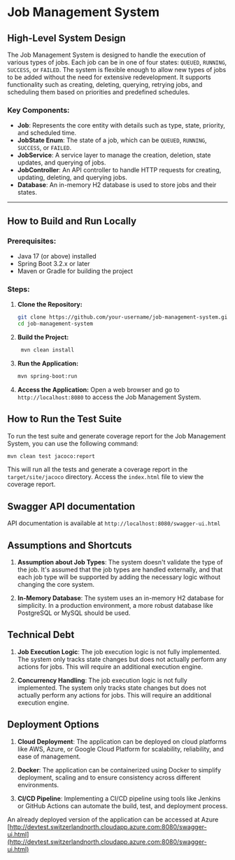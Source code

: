# Job Management System

## High-Level System Design

The Job Management System is designed to handle the execution of various types of jobs. Each job can be in one of four states: `QUEUED`, `RUNNING`, `SUCCESS`, or `FAILED`. The system is flexible enough to allow new types of jobs to be added without the need for extensive redevelopment. It supports functionality such as creating, deleting, querying, retrying jobs, and scheduling them based on priorities and predefined schedules.

### Key Components:

- **Job**: Represents the core entity with details such as type, state, priority, and scheduled time.
- **JobState Enum**: The state of a job, which can be `QUEUED`, `RUNNING`, `SUCCESS`, or `FAILED`.
- **JobService**: A service layer to manage the creation, deletion, state updates, and querying of jobs.
- **JobController**: An API controller to handle HTTP requests for creating, updating, deleting, and querying jobs.
- **Database**: An in-memory H2 database is used to store jobs and their states.

---

## How to Build and Run Locally

### Prerequisites:

- Java 17 (or above) installed
- Spring Boot 3.2.x or later
- Maven or Gradle for building the project

### Steps:

1. **Clone the Repository:**

   ```bash
   git clone https://github.com/your-username/job-management-system.git
   cd job-management-system
   ```

2. **Build the Project:**

   ```bash
    mvn clean install
   ```

3. **Run the Application:**

   ```bash
   mvn spring-boot:run
   ```

4. **Access the Application:**
   Open a web browser and go to `http://localhost:8080` to access the Job Management System.

## How to Run the Test Suite

To run the test suite and generate coverage report for the Job Management System, you can use the following command:

```bash
mvn clean test jacoco:report
```

This will run all the tests and generate a coverage report in the `target/site/jacoco` directory.
Access the `index.html` file to view the coverage report.

## Swagger API documentation

API documentation is available at `http://localhost:8080/swagger-ui.html`

## Assumptions and Shortcuts

1. **Assumption about Job Types**: The system doesn't validate the type of the job. It's assumed that the job types are handled externally, and that each job type will be supported by adding the necessary logic without changing the core system.

2. **In-Memory Database**: The system uses an in-memory H2 database for simplicity. In a production environment, a more robust database like PostgreSQL or MySQL should be used.

## Technical Debt

1. **Job Execution Logic**: The job execution logic is not fully implemented. The system only tracks state changes but does not actually perform any actions for jobs. This will require an additional execution engine.

2. **Concurrency Handling**: The job execution logic is not fully implemented. The system only tracks state changes but does not actually perform any actions for jobs. This will require an additional execution engine.

## Deployment Options

1. **Cloud Deployment**: The application can be deployed on cloud platforms like AWS, Azure, or Google Cloud Platform for scalability, reliability, and ease of management.

2. **Docker**: The application can be containerized using Docker to simplify deployment, scaling and to ensure consistency across different environments.

3. **CI/CD Pipeline**: Implementing a CI/CD pipeline using tools like Jenkins or GitHub Actions can automate the build, test, and deployment process.

An already deployed version of the application can be accessed at Azure [http://devtest.switzerlandnorth.cloudapp.azure.com:8080/swagger-ui.html](http://devtest.switzerlandnorth.cloudapp.azure.com:8080/swagger-ui.html)
